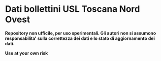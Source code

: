 # Dati bollettini USL Toscana Nord Ovest

**Repository non ufficile, per uso sperimentali. Gli autori non si assumono responsabilita' sulla correttezza dei dati e lo stato di aggiornamento dei dati.**

**Use at your own risk**
